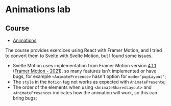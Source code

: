 # Animations lab

## Course

- [Animations](https://animations.dev/)


The course provides exercices using React with Framer Motion, and I tried to convert them to Svelte with Svelte Motion, but I found some issues.

- Svelte Motion uses implementation from Framer Motion version [4.1.1](https://github.com/micha-lmxt/svelte-motion/blob/master/src/render/index.js#L2C10-L2C29) ([Framer Motion - 2021](https://github.com/framer/motion/blob/main/CHANGELOG.md#4111-2021-04-28)), so many features isn't implemented or have bugs, for example `<AnimatePresence>` hasn't option for `mode="popLayout"`;
- The `style` in the `Motion` tag not works as expected with `AnimatePresente`;
- The order of the elements when using `<AnimateSharedLayout>` and `<AnimatePresence>` indicates how the animation will work, so this can bring bugs;